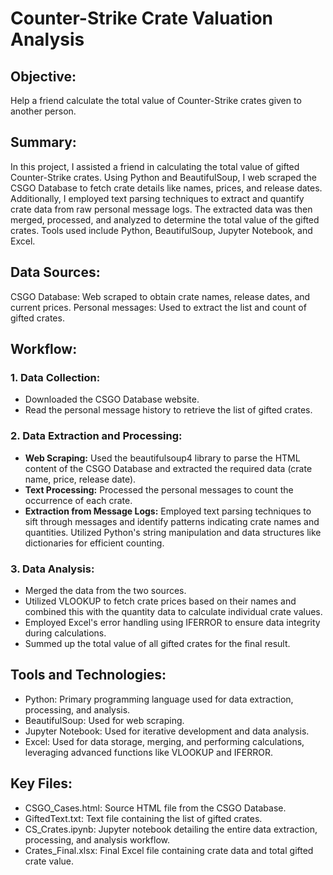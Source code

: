 # Counter-Strike Crate Valuation Analysis

## Objective:
Help a friend calculate the total value of Counter-Strike crates given to another person.

## Summary:
In this project, I assisted a friend in calculating the total value of gifted Counter-Strike crates. Using Python and BeautifulSoup, I web scraped the CSGO Database to fetch crate details like names, prices, and release dates. Additionally, I employed text parsing techniques to extract and quantify crate data from raw personal message logs. The extracted data was then merged, processed, and analyzed to determine the total value of the gifted crates. Tools used include Python, BeautifulSoup, Jupyter Notebook, and Excel.

## Data Sources:
CSGO Database: Web scraped to obtain crate names, release dates, and current prices.
Personal messages: Used to extract the list and count of gifted crates.

## Workflow:
### 1. Data Collection:
- Downloaded the CSGO Database website.
- Read the personal message history to retrieve the list of gifted crates.
### 2. Data Extraction and Processing:
- **Web Scraping:** Used the beautifulsoup4 library to parse the HTML content of the CSGO Database and extracted the required data (crate name, price, release date).
- **Text Processing:** Processed the personal messages to count the occurrence of each crate.
- **Extraction from Message Logs:** Employed text parsing techniques to sift through messages and identify patterns indicating crate names and quantities. Utilized Python's string manipulation and data structures like dictionaries for efficient counting.
### 3. Data Analysis:
- Merged the data from the two sources.
- Utilized VLOOKUP to fetch crate prices based on their names and combined this with the quantity data to calculate individual crate values.
- Employed Excel's error handling using IFERROR to ensure data integrity during calculations.
- Summed up the total value of all gifted crates for the final result.

## Tools and Technologies:
- Python: Primary programming language used for data extraction, processing, and analysis.
- BeautifulSoup: Used for web scraping.
- Jupyter Notebook: Used for iterative development and data analysis.
- Excel: Used for data storage, merging, and performing calculations, leveraging advanced functions like VLOOKUP and IFERROR.

## Key Files:
- CSGO_Cases.html: Source HTML file from the CSGO Database.
- GiftedText.txt: Text file containing the list of gifted crates.
- CS_Crates.ipynb: Jupyter notebook detailing the entire data extraction, processing, and analysis workflow.
- Crates_Final.xlsx: Final Excel file containing crate data and total gifted crate value.
